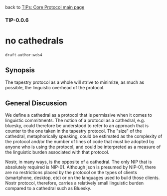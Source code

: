 back to [TIPs: Core Protocol main page](https://github.com/wds4/tapestry-protocol/blob/main/tips/core-protocol/README.md)

### TIP-0.0.6
no cathedrals
=====

`draft` `author:wds4`

## Synopsis

The tapestry protocol as a whole will strive to minimize, as much as possible, the linguistic overhead of the protocol.

## General Discussion

We define a cathedral as a protocol that is permissive when it comes to linguistic commitments. The notion of a protocol as a cathedral, e.g. bluesky, could therefore be understood to refer to an approach that is counter to the one taken in the tapestry protocol. The "size" of the cathedral, metaphorically speaking, could be estimated as the complexity of the protocol and/or the number of lines of code that must be adopted by anyone who is using the protocol, and could be interpreted as a measure of the linguistic burden associated with that protocol. 

Nostr, in many ways, is the opposite of a cathedral. The only NIP that is absolutely required is NIP-01. Although json is presumed by NIP-01, there are no restrictions placed by the protocol on the types of clients (smartphone, desktop, etc) or on the languages used to build those clients. Nostr protocol, therefore, carries a relatively small linguistic burden compared to a cathedral such as Bluesky.
